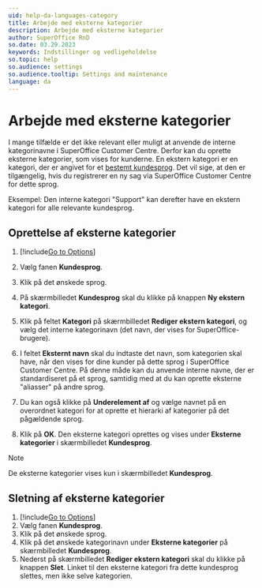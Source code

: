 ```yaml
---
uid: help-da-languages-category
title: Arbejde med eksterne kategorier
description: Arbejde med eksterne kategorier
author: SuperOffice RnD
so.date: 03.29.2023
keywords: Indstillinger og vedligeholdelse
so.topic: help
so.audience: settings
so.audience.tooltip: Settings and maintenance
language: da
---
```


# Arbejde med eksterne kategorier

I mange tilfælde er det ikke relevant eller muligt at anvende de interne kategorinavne i SuperOffice Customer Centre. Derfor kan du oprette eksterne kategorier, som vises for kunderne. En ekstern kategori er en kategori, der er angivet for et [bestemt kundesprog][1]. Det vil sige, at den er tilgængelig, hvis du registrerer en ny sag via SuperOffice Customer Centre for dette sprog.

Eksempel: Den interne kategori "Support" kan derefter have en ekstern kategori for alle relevante kundesprog.

## Oprettelse af eksterne kategorier

1. [!include[Go to Options](../includes/open-options.md)]

2. Vælg fanen **Kundesprog**.

3. Klik på det ønskede sprog.

4. På skærmbilledet **Kundesprog** skal du klikke på knappen **Ny ekstern kategori**.

5. Klik på feltet **Kategori** på skærmbilledet **Rediger ekstern kategori**, og vælg det interne kategorinavn (det navn, der vises for SuperOffice-brugere).

6. I feltet **Eksternt navn** skal du indtaste det navn, som kategorien skal have, når den vises for dine kunder på dette sprog i SuperOffice Customer Centre. På denne måde kan du anvende interne navne, der er standardiseret på et sprog, samtidig med at du kan oprette eksterne "aliasser" på andre sprog.

7. Du kan også klikke på **Underelement af** og vælge navnet på en overordnet kategori for at oprette et hierarki af kategorier på det pågældende sprog.

8. Klik på **OK**. Den eksterne kategori oprettes og vises under **Eksterne kategorier** i skærmbilledet **Kundesprog**.

> [!NOTE]
> De eksterne kategorier vises kun i skærmbilledet **Kundesprog**.

## Sletning af eksterne kategorier

1. [!include[Go to Options](../includes/open-options.md)]
2. Vælg fanen **Kundesprog**.
3. Klik på det ønskede sprog.
4. Klik på det ønskede kategorinavn under **Eksterne kategorier** på skærmbilledet **Kundesprog**.
5. Nederst på skærmbilledet **Rediger ekstern kategori** skal du klikke på knappen **Slet**. Linket til den eksterne kategori fra dette kundesprog slettes, men ikke selve kategorien.

<!-- Referenced links -->
[1]: update.md

<!-- Referenced images -->
